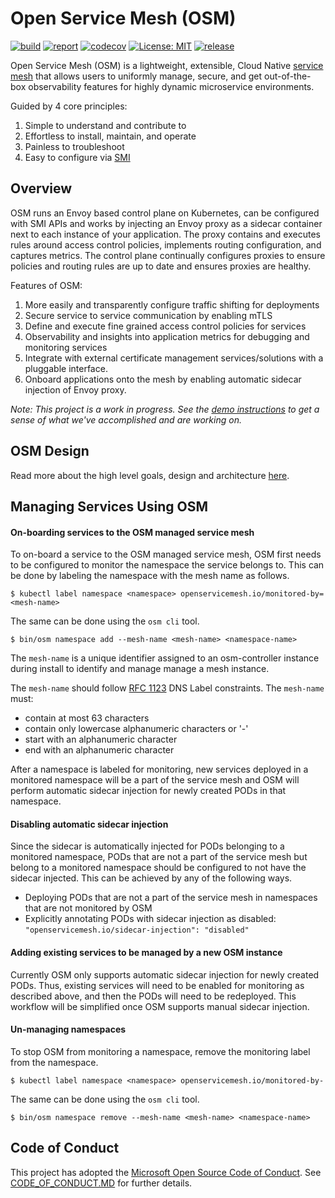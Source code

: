 # Open Service Mesh (OSM)

[![build](https://github.com/open-service-mesh/osm/workflows/Go/badge.svg)](https://github.com/open-service-mesh/osm/actions?query=workflow%3AGo)
[![report](https://goreportcard.com/badge/github.com/open-service-mesh/osm)](https://goreportcard.com/report/github.com/open-service-mesh/osm)
[![codecov](https://codecov.io/gh/open-service-mesh/osm/branch/main/graph/badge.svg)](https://codecov.io/gh/open-service-mesh/osm)
[![License: MIT](https://img.shields.io/badge/License-MIT-yellow.svg)](https://github.com/open-service-mesh/osm/blob/main/LICENSE)
[![release](https://img.shields.io/github/release/open-service-mesh/osm/all.svg)](https://github.com/open-service-mesh/osm/releases)

Open Service Mesh (OSM) is a lightweight, extensible, Cloud Native [service mesh][1] that allows users to uniformly manage, secure, and get out-of-the-box observability features for highly dynamic microservice environments.

Guided by 4 core principles:
1. Simple to understand and contribute to
1. Effortless to install, maintain, and operate
1. Painless to troubleshoot
1. Easy to configure via [SMI][2]

## Overview

OSM runs an Envoy based control plane on Kubernetes, can be configured with SMI APIs and works by injecting an Envoy proxy as a sidecar container next to each instance of your application. The proxy contains and executes rules around access control policies, implements routing configuration, and captures metrics. The control plane continually configures proxies to ensure policies and routing rules are up to date and ensures proxies are healthy.

Features of OSM:
1. More easily and transparently configure traffic shifting for deployments
1. Secure service to service communication by enabling mTLS
1. Define and execute fine grained access control policies for services
1. Observability and insights into application metrics for debugging and monitoring services
1. Integrate with external certificate management services/solutions with a pluggable interface.
1. Onboard applications onto the mesh by enabling automatic sidecar injection of Envoy proxy.

_Note: This project is a work in progress. See the [demo instructions](demo/README.md) to get a sense of what we've accomplished and are working on._

## OSM Design

Read more about the high level goals, design and architecture [here](DESIGN.md).

## Managing Services Using OSM

#### On-boarding services to the OSM managed service mesh

To on-board a service to the OSM managed service mesh, OSM first needs to be configured to monitor the namespace the service belongs to. This can be done by labeling the namespace with the mesh name as follows.
```
$ kubectl label namespace <namespace> openservicemesh.io/monitored-by=<mesh-name>
```
The same can be done using the `osm cli` tool.
```
$ bin/osm namespace add --mesh-name <mesh-name> <namespace-name>
```

The `mesh-name` is a unique identifier assigned to an osm-controller instance during install to identify and manage manage a mesh instance.

The `mesh-name` should follow [RFC 1123](https://tools.ietf.org/html/rfc1123) DNS Label constraints. The `mesh-name` must:

- contain at most 63 characters
- contain only lowercase alphanumeric characters or '-'
- start with an alphanumeric character
- end with an alphanumeric character

After a namespace is labeled for monitoring, new services deployed in a monitored namespace will be a part of the service mesh and OSM will perform automatic sidecar injection for newly created PODs in that namespace.

#### Disabling automatic sidecar injection
Since the sidecar is automatically injected for PODs belonging to a monitored namespace, PODs that are not a part of the service mesh but belong to a monitored namespace should be configured to not have the sidecar injected. This can be achieved by any of the following ways.

- Deploying PODs that are not a part of the service mesh in namespaces that are not monitored by OSM
- Explicitly annotating PODs with sidecar injection as disabled: `"openservicemesh.io/sidecar-injection": "disabled"`

#### Adding existing services to be managed by a new OSM instance
Currently OSM only supports automatic sidecar injection for newly created PODs. Thus, existing services will need to be enabled for monitoring as described above, and then the PODs will need to be redeployed. This workflow will be simplified once OSM supports manual sidecar injection.

#### Un-managing namespaces
To stop OSM from monitoring a namespace, remove the monitoring label from the namespace.
```
$ kubectl label namespace <namespace> openservicemesh.io/monitored-by-
```
The same can be done using the `osm cli` tool.
```
$ bin/osm namespace remove --mesh-name <mesh-name> <namespace-name>
```

[1]: https://en.wikipedia.org/wiki/Service_mesh
[2]: https://github.com/servicemeshinterface/smi-spec/blob/master/SPEC.md

## Code of Conduct

This project has adopted the [Microsoft Open Source Code of Conduct](https://opensource.microsoft.com/codeofconduct/). See [CODE_OF_CONDUCT.MD](CODE_OF_CONDUCT.MD) for further details.
